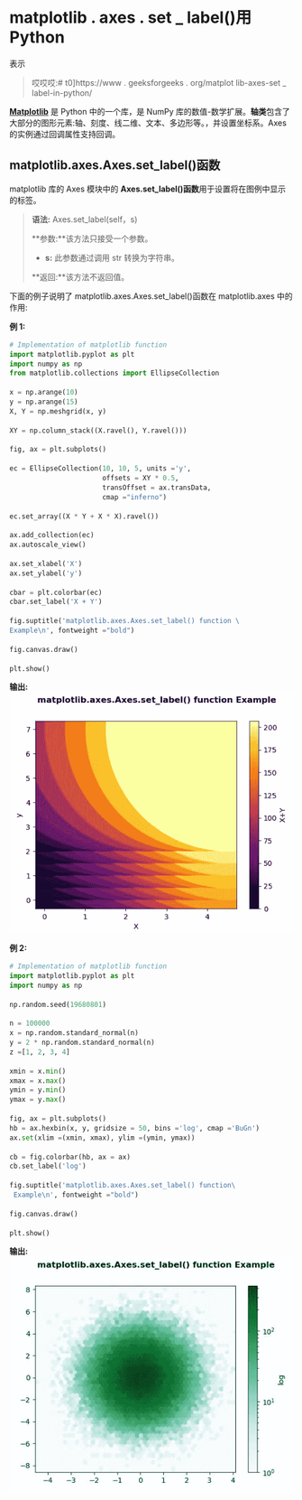 # matplotlib . axes . set _ label()用 Python

表示

> 哎哎哎:# t0]https://www . geeksforgeeks . org/matplot lib-axes-set _ label-in-python/

**[Matplotlib](https://www.geeksforgeeks.org/python-introduction-matplotlib/)** 是 Python 中的一个库，是 NumPy 库的数值-数学扩展。**轴类**包含了大部分的图形元素:轴、刻度、线二维、文本、多边形等。，并设置坐标系。Axes 的实例通过回调属性支持回调。

## matplotlib.axes.Axes.set_label()函数

matplotlib 库的 Axes 模块中的 **Axes.set_label()函数**用于设置将在图例中显示的标签。

> **语法:** Axes.set_label(self，s)
> 
> **参数:**该方法只接受一个参数。
> 
> *   **s:** 此参数通过调用 str 转换为字符串。
> 
> **返回:**该方法不返回值。

下面的例子说明了 matplotlib.axes.Axes.set_label()函数在 matplotlib.axes 中的作用:

**例 1:**

```py
# Implementation of matplotlib function  
import matplotlib.pyplot as plt
import numpy as np
from matplotlib.collections import EllipseCollection

x = np.arange(10)
y = np.arange(15)
X, Y = np.meshgrid(x, y)

XY = np.column_stack((X.ravel(), Y.ravel()))

fig, ax = plt.subplots()

ec = EllipseCollection(10, 10, 5, units ='y',
                       offsets = XY * 0.5,
                       transOffset = ax.transData,
                       cmap ="inferno")

ec.set_array((X * Y + X * X).ravel())

ax.add_collection(ec)
ax.autoscale_view()

ax.set_xlabel('X')
ax.set_ylabel('y')

cbar = plt.colorbar(ec)
cbar.set_label('X + Y')

fig.suptitle('matplotlib.axes.Axes.set_label() function \
Example\n', fontweight ="bold")

fig.canvas.draw()

plt.show()
```

**输出:**
![](img/75a8cb9d3ab586c66153cc3a24719ab7.png)

**例 2:**

```py
# Implementation of matplotlib function
import matplotlib.pyplot as plt
import numpy as np

np.random.seed(19680801)

n = 100000
x = np.random.standard_normal(n)
y = 2 * np.random.standard_normal(n)
z =[1, 2, 3, 4]

xmin = x.min()
xmax = x.max()
ymin = y.min()
ymax = y.max()

fig, ax = plt.subplots()
hb = ax.hexbin(x, y, gridsize = 50, bins ='log', cmap ='BuGn')
ax.set(xlim =(xmin, xmax), ylim =(ymin, ymax))

cb = fig.colorbar(hb, ax = ax)
cb.set_label('log')

fig.suptitle('matplotlib.axes.Axes.set_label() function\
 Example\n', fontweight ="bold")

fig.canvas.draw()

plt.show()
```

**输出:**
![](img/3461a51c2025a52dceefc547c8b86573.png)